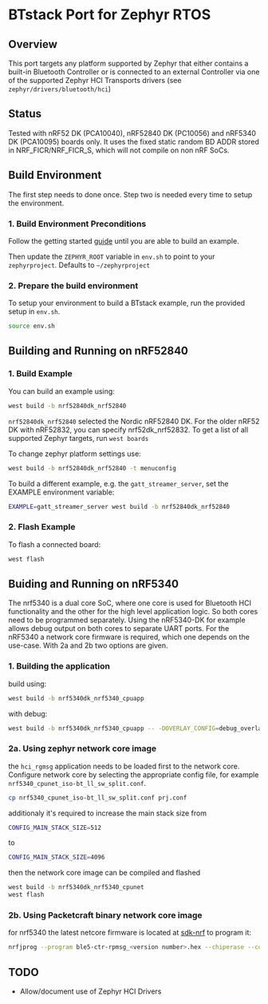 # BTstack Port for Zephyr RTOS

## Overview

This port targets any platform supported by Zephyr that either contains a built-in Bluetooth Controller
or is connected to an external Controller via one of the supported Zephyr HCI Transports drivers (see `zephyr/drivers/bluetooth/hci`)

## Status

Tested with nRF52 DK (PCA10040), nRF52840 DK (PC10056) and nRF5340 DK (PCA10095) boards only. It uses the fixed static random BD ADDR stored in NRF_FICR/NRF_FICR_S, which will not compile on non nRF SoCs.

## Build Environment
The first step needs to done once. Step two is needed every time to setup the environment.

### 1. Build Environment Preconditions

Follow the getting started [guide](https://docs.zephyrproject.org/latest/develop/getting_started/index.html)
until you are able to build an example.

Then update the `ZEPHYR_ROOT` variable in `env.sh` to point to your `zephyrproject`. Defaults to `~/zephyrproject`


### 2. Prepare the build environment

To setup your environment to build a BTstack example, run the provided setup in `env.sh`.

```sh
source env.sh
```

## Building and Running on nRF52840

### 1. Build Example

You can build an example using:
```sh
west build -b nrf52840dk_nrf52840
```

`nrf52840dk_nrf52840` selected the Nordic nRF52840 DK. For the older nRF52 DK with nRF52832, you can specify nrf52dk_nrf52832.
To get a list of all supported Zephyr targets, run `west boards`

To change zephyr platform settings use:
```sh
west build -b nrf52840dk_nrf52840 -t menuconfig
```

To build a different example, e.g. the `gatt_streamer_server`, set the EXAMPLE environment variable:
```sh
EXAMPLE=gatt_streamer_server west build -b nrf52840dk_nrf52840
```

### 2. Flash Example

To flash a connected board:
```sh
west flash
```

## Buiding and Running on nRF5340

The nrf5340 is a dual core SoC, where one core is used for Bluetooth HCI functionality and
the other for the high level application logic. So both cores need to be programmed separately.
Using the nRF5340-DK for example allows debug output on both cores to separate UART ports.
For the nRF5340 a network core firmware is required, which one depends on the use-case.
With 2a and 2b two options are given.

### 1. Building the application
build using:
```sh
west build -b nrf5340dk_nrf5340_cpuapp
```
with debug:
```sh
west build -b nrf5340dk_nrf5340_cpuapp -- -DOVERLAY_CONFIG=debug_overlay.conf
```

### 2a. Using zephyr network core image
the `hci_rgmsg` application needs to be loaded first to the network core.
Configure network core by selecting the appropriate config file, for example `nrf5340_cpunet_iso-bt_ll_sw_split.conf`.
```sh
cp nrf5340_cpunet_iso-bt_ll_sw_split.conf prj.conf
```
additionaly it's required to increase the main stack size from
```sh
CONFIG_MAIN_STACK_SIZE=512
```
to
```sh
CONFIG_MAIN_STACK_SIZE=4096
```
then the network core image can be compiled and flashed
```sh
west build -b nrf5340dk_nrf5340_cpunet
west flash
```

### 2b. Using Packetcraft binary network core image
for nrf5340 the latest netcore firmware is located at [sdk-nrf](https://github.com/nrfconnect/sdk-nrf/tree/main/lib/bin/bt_ll_acs_nrf53/bin)
to program it:
```sh
nrfjprog --program ble5-ctr-rpmsg_<version number>.hex --chiperase --coprocessor CP_NETWORK -r
```

## TODO

- Allow/document use of Zephyr HCI Drivers


